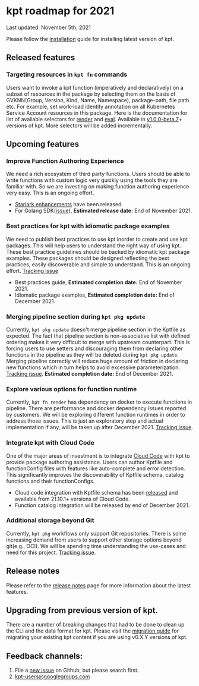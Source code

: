 # kpt roadmap for 2021

Last updated: November 5th, 2021

Please follow the [installation](https://kpt.dev/installation/) guide for installing latest version of kpt.

## Released features

### Targeting resources in `kpt fn` commands

Users want to invoke a kpt function (imperatively and declaratively) on a subset of
resources in the package by selecting them on the basis of GVKNN(Group, Version, Kind, Name, Namespace), package-path,
file path etc. For example, set work-load identity annotation on all Kubernetes
Service Account resources in this package. Here is the documentation for list of
available selectors for [render] and [eval]. Available in [v1.0.0-beta.7]+ versions of kpt.
More selectors will be added incrementally.

## Upcoming features

### Improve Function Authoring Experience

We need a rich ecosystem of third party functions. Users should be able to write
functions with custom logic very quickly using the tools they are familiar with.
So we are investing on making function authoring experience very easy. This is an
ongoing effort. 
- [Starlark enhancements](https://catalog.kpt.dev/starlark/v0.3/?id=developing-starlark-script)
have been released. 
- For Golang SDK([issue](https://github.com/GoogleContainerTools/kpt/issues/2568)), **Estimated release date:** End of November 2021.

### Best practices for kpt with idiomatic package examples

We need to publish best practices to use kpt inorder to create and use kpt packages.
This will help users to understand the right way of using kpt. These best practice
guidelines should be backed by idiomatic kpt package examples. These packages should
be designed reflecting the best practices, easily discoverable and simple to understand.
This is an ongoing effort. [Tracking issue](https://github.com/GoogleContainerTools/kpt/issues/2541)
- Best practices guide, **Estimated completion date:** End of November 2021.
- Idiomatic package examples, **Estimated completion date:** End of December 2021.

### Merging pipeline section during `kpt pkg update`

Currently, `kpt pkg update` doesn't merge pipeline section in the Kptfile as expected.
The fact that pipeline section is non-associative list with defined ordering makes it 
very difficult to merge with upstream counterpart. This is forcing users to use setters
and discouraging them from declaring other functions in the pipeline as they will be
deleted during `kpt pkg update`. Merging pipeline correctly will reduce
huge amount of friction in declaring new functions which in turn helps to avoid
excessive parameterization. [Tracking issue](https://github.com/GoogleContainerTools/kpt/issues/2529). **Estimated completion date:** End of December 2021.

### Explore various options for function runtime

Currently, `kpt fn render` has dependency on docker to execute functions in pipeline.
There are performance and docker dependency issues reported by customers. We will
be exploring different function runtimes in order to address those issues. This is
just an exploratory step and actual implementation if any, will be taken up after December 2021.
[Tracking issue](https://github.com/GoogleContainerTools/kpt/issues/2567).

### Integrate kpt with Cloud Code

One of the major areas of investment is to integrate [Cloud Code](https://cloud.google.com/code) with kpt to provide
package authoring assistance. Users can author Kptfile and functionConfig files with
features like auto-complete and error detection. This significantly improves the
discoverability of Kptfile schema, catalog functions and their functionConfigs.
- Cloud code integration with Kptfile schema has been [released](https://github.com/GoogleCloudPlatform/cloud-code-intellij/blob/main/CHANGELOG.md) and available from 21.10.1+ versions of Cloud Code.
- Function catalog integration will be released by end of December 2021.

### Additional storage beyond Git

Currently, `kpt pkg` workflows only support Git repositories. There is some increasing
demand from users to support other storage options beyond git(e.g., OCI). We will
be spending time understanding the use-cases and need for this project. [Tracking issue](https://github.com/GoogleContainerTools/kpt/issues/2300).

## Release notes
Please refer to the [release notes] page for more information about the latest features.

## Upgrading from previous version of kpt.
There are a number of breaking changes that had to be done to clean up the
CLI and the data format for kpt.  Please visit the [migration guide] for migrating
your existing kpt content if you are using v0.X.Y versions of kpt.

## Feedback channels:
1. File a [new issue] on Github, but please search first. 
1. kpt-users@googlegroups.com


[new issue]: https://github.com/GoogleContainerTools/kpt/issues/new/choose
[declarative function execution]: https://kpt.dev/book/04-using-functions/01-declarative-function-execution
[apply-setters documentation]: https://catalog.kpt.dev/apply-setters/v0.1/ 
[The Kpt Book]: https://kpt.dev/book/
[apply chapter]: https://kpt.dev/book/06-apply/
[cli-utils]: https://github.com/kubernetes-sigs/cli-utils
[function catalog]: https://catalog.kpt.dev/
[kpt milestones]: https://github.com/GoogleContainerTools/kpt/milestones
[migration guide]: https://kpt.dev/installation/migration
[render]: https://kpt.dev/book/04-using-functions/01-declarative-function-execution?id=specifying-selectors
[eval]: https://kpt.dev/book/04-using-functions/02-imperative-function-execution?id=specifying-selectors
[v1.0.0-beta.7]: https://github.com/GoogleContainerTools/kpt/releases/tag/v1.0.0-beta.7
[release notes]: https://github.com/GoogleContainerTools/kpt/releases